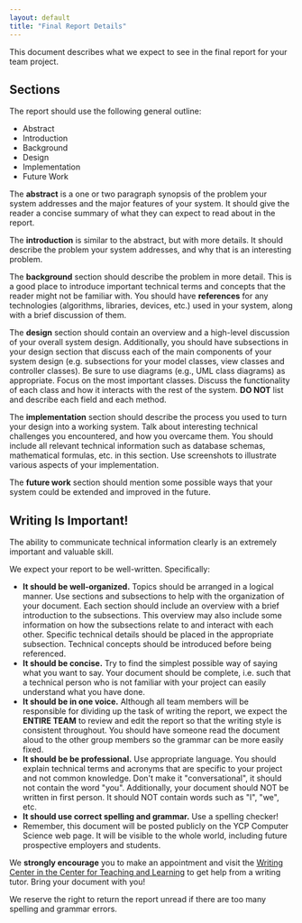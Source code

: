 ```yaml
---
layout: default
title: "Final Report Details"
---
```


This document describes what we expect to see in the final report for your team project.

Sections
--------

The report should use the following general outline:

-   Abstract
-   Introduction
-   Background
-   Design
-   Implementation
-   Future Work

The **abstract** is a one or two paragraph synopsis of the problem your system addresses and the major features of your system. It should give the reader a concise summary of what they can expect to read about in the report.

The **introduction** is similar to the abstract, but with more details. It should describe the problem your system addresses, and why that is an interesting problem.

The **background** section should describe the problem in more detail. This is a good place to introduce important technical terms and concepts that the reader might not be familiar with. You should have **references** for any technologies (algorithms, libraries, devices, etc.) used in your system, along with a brief discussion of them.

The **design** section should contain an overview and a high-level discussion of your overall system design. Additionally, you should have subsections in your design section that discuss each of the main components of your system design (e.g. subsections for your model classes, view classes and controller classes). Be sure to use diagrams (e.g., UML class diagrams) as appropriate. Focus on the most important classes. Discuss the functionality of each class and how it interacts with the rest of the system. **DO NOT** list and describe each field and each method.

The **implementation** section should describe the process you used to turn your design into a working system. Talk about interesting technical challenges you encountered, and how you overcame them. You should include all relevant technical information such as database schemas, mathematical formulas, etc. in this section. Use screenshots to illustrate various aspects of your implementation.

The **future work** section should mention some possible ways that your system could be extended and improved in the future.

Writing Is Important!
---------------------

The ability to communicate technical information clearly is an extremely important and valuable skill.

We expect your report to be well-written. Specifically:

-   **It should be well-organized.** Topics should be arranged in a logical manner. Use sections and subsections to help with the organization of your document. Each section should include an overview with a brief introduction to the subsections. This overview may also include some information on how the subsections relate to and interact with each other. Specific technical details should be placed in the appropriate subsection. Technical concepts should be introduced before being referenced.
-   **It should be concise.** Try to find the simplest possible way of saying what you want to say. Your document should be complete, i.e. such that a technical person who is not familiar with your project can easily understand what you have done.
-   **It should be in one voice.** Although all team members will be responsible for dividing up the task of writing the report, we expect the **ENTIRE TEAM** to review and edit the report so that the writing style is consistent throughout. You should have someone read the document aloud to the other group members so the grammar can be more easily fixed.
-   **It should be be professional.** Use appropriate language. You should explain technical terms and acronyms that are specific to your project and not common knowledge. Don't make it "conversational", it should not contain the word "you". Additionally, your document should NOT be written in first person. It should NOT contain words such as "I", "we", etc.
-   **It should use correct spelling and grammar.** Use a spelling checker!
-   Remember, this document will be posted publicly on the YCP Computer Science web page. It will be visible to the whole world, including future prospective employers and students.

We **strongly encourage** you to make an appointment and visit the [Writing Center in the Center for Teaching and Learning](http://www.ycp.edu/offices-and-services/center-for-teaching-and-learning/writing-center/) to get help from a writing tutor. Bring your document with you!

We reserve the right to return the report unread if there are too many spelling and grammar errors.
